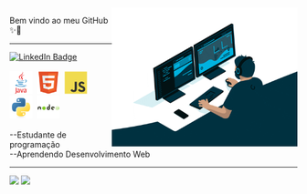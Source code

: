 <img src = "giphy.gif" width = "325px" align = "right">

Bem vindo ao meu GitHub ✨🎉
<hr>
 <div id="badges">
  <a href = "https://www.linkedin.com/in/vitor-augusto-99a557176/">
    <img src="https://img.shields.io/badge/LinkedIn-blue?style=for-the-badge&logo=linkedin&logoColor=white" alt="LinkedIn Badge"/>
  </a>
 </div>
 <br>
 <div>
  <img src="https://github.com/devicons/devicon/blob/master/icons/java/java-original-wordmark.svg" title="Java" alt="Java" width="40" height="40"/>&nbsp;
  <img src="https://github.com/devicons/devicon/blob/master/icons/html5/html5-original.svg" title="HTML5" alt="HTML" width="40" height="40"/>&nbsp;
  <img src="https://github.com/devicons/devicon/blob/master/icons/javascript/javascript-original.svg" title="JavaScript" alt="JavaScript" width="40" height="40"/>&nbsp;
  <img src="https://github.com/devicons/devicon/blob/master/icons/python/python-original.svg" title="Python" alt="Python" width="40" height="40"/>&nbsp;
  <img src="https://github.com/devicons/devicon/blob/master/icons/nodejs/nodejs-original-wordmark.svg" title="Nodejs" alt="Nodejs" width="40" height="40"/>&nbsp;
</div>
<br>
--Estudante de programação <br>
--Aprendendo Desenvolvimento Web
<hr>

<div align = "left">
<img height = "140em" src="https://github-readme-stats.vercel.app/api/top-langs/?username=vitor2143&show_icons=true&theme=bear&count_private=true"/>
<img height = "140em" src="https://github-readme-stats.vercel.app/api?username=vitor2143&show_icons=true&show_icons=true&theme=gruvbox&count_private=true" />
</div>

